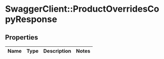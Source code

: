 # SwaggerClient::ProductOverridesCopyResponse

## Properties
Name | Type | Description | Notes
------------ | ------------- | ------------- | -------------


